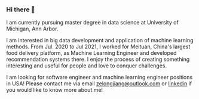 ### Hi there 👋

I am currently pursuing master degree in data science at University of Michigan, Ann Arbor. 

I am interested in big data development and application of machine learning methods. From Jul. 2020 to Jul 2021, I worked for Meituan, China's largest food delivery platform, as Machine Learning Engineer and developed recommendation systems there. I enjoy the process of creating something interesting and useful for people and love to conquer challenges.

I am looking for software engineer and machine learning engineer positions in USA! Please contact me via email zelongjiang@outlook.com or [linkedin](https://www.linkedin.com/in/zelong-zane-jiang-49b388168/) if you would like to know more about me!

<!--
**kungtalon/kungtalon** is a ✨ _special_ ✨ repository because its `README.md` (this file) appears on your GitHub profile.

Here are some ideas to get you started:

- 🔭 I’m currently working on ...
- 🌱 I’m currently learning ...
- 👯 I’m looking to collaborate on ...
- 🤔 I’m looking for help with ...
- 💬 Ask me about ...
- 📫 How to reach me: ...
- 😄 Pronouns: ...
- ⚡ Fun fact: ...
-->
